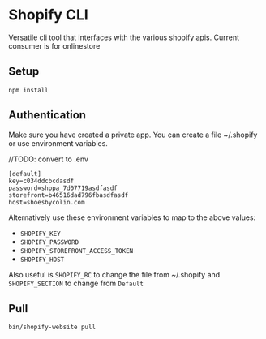 # Shopify CLI
Versatile cli tool that interfaces with the various shopify apis. Current consumer is for onlinestore

## Setup
`npm install`

## Authentication
Make sure you have created a private app. You can create a file ~/.shopify or use environment variables.


//TODO: convert to .env
```
[default]
key=c034ddcbcdasdf
password=shppa_7d07719asdfasdf
storefront=b46516dad796fbasdfasdf
host=shoesbycolin.com
```

Alternatively use these environment variables to map to the above values:
* `SHOPIFY_KEY`
* `SHOPIFY_PASSWORD`
* `SHOPIFY_STOREFRONT_ACCESS_TOKEN`
* `SHOPIFY_HOST`

Also useful is `SHOPIFY_RC` to change the file from ~/.shopify and `SHOPIFY_SECTION` to change from `Default` 

## Pull
`bin/shopify-website pull`
